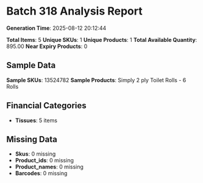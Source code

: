 # Batch 318 Analysis Report

**Generation Time**: 2025-08-12 20:12:44

**Total Items**: 5
**Unique SKUs**: 1
**Unique Products**: 1
**Total Available Quantity**: 895.00
**Near Expiry Products**: 0

## Sample Data
**Sample SKUs**: 13524782
**Sample Products**: Simply 2 ply Toilet Rolls - 6 Rolls

## Financial Categories
- **Tissues**: 5 items

## Missing Data
- **Skus**: 0 missing
- **Product_ids**: 0 missing
- **Product_names**: 0 missing
- **Barcodes**: 0 missing
